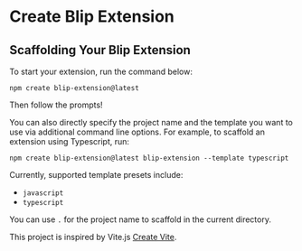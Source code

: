 # Create Blip Extension

## Scaffolding Your Blip Extension

To start your extension, run the command below:

```shell
npm create blip-extension@latest
```

Then follow the prompts!

You can also directly specify the project name and the template you want to use via additional command line options. For example, to scaffold an extension using Typescript, run:

```shell
npm create blip-extension@latest blip-extension --template typescript
```

Currently, supported template presets include:

-   `javascript`
-   `typescript`

You can use `.` for the project name to scaffold in the current directory.

This project is inspired by Vite.js [Create Vite](https://github.com/vitejs/vite/tree/main/packages/create-vite).
